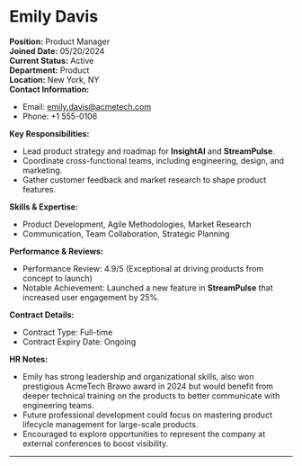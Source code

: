 # Emily Davis

**Position:** Product Manager  
**Joined Date:** 05/20/2024  
**Current Status:** Active  
**Department:** Product  
**Location:** New York, NY  
**Contact Information:**  
- Email: emily.davis@acmetech.com  
- Phone: +1 555-0106  

**Key Responsibilities:**
- Lead product strategy and roadmap for **InsightAI** and **StreamPulse**.
- Coordinate cross-functional teams, including engineering, design, and marketing.
- Gather customer feedback and market research to shape product features.

**Skills & Expertise:**
- Product Development, Agile Methodologies, Market Research
- Communication, Team Collaboration, Strategic Planning

**Performance & Reviews:**
- Performance Review: 4.9/5 (Exceptional at driving products from concept to launch)
- Notable Achievement: Launched a new feature in **StreamPulse** that increased user engagement by 25%.

**Contract Details:**
- Contract Type: Full-time  
- Contract Expiry Date: Ongoing  

**HR Notes:**
- Emily has strong leadership and organizational skills, also won prestigious AcmeTech Brawo award in 2024 but would benefit from deeper technical training on the products to better communicate with engineering teams.
- Future professional development could focus on mastering product lifecycle management for large-scale products.
- Encouraged to explore opportunities to represent the company at external conferences to boost visibility.
---

